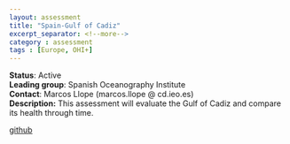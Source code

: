 ```yaml
---
layout: assessment
title: "Spain-Gulf of Cadiz"
excerpt_separator: <!--more-->
category : assessment
tags : [Europe, OHI+]
---
```


**Status**: Active  
**Leading group**: Spanish Oceanography Institute  
**Contact**: Marcos Llope (marcos.llope @ cd.ieo.es)  
**Description:** This assessment will evaluate the Gulf of Cadiz and compare its health through time.  
  
<a href="https://github.com/OHI-Science/cdz" target="_blank">github</a>